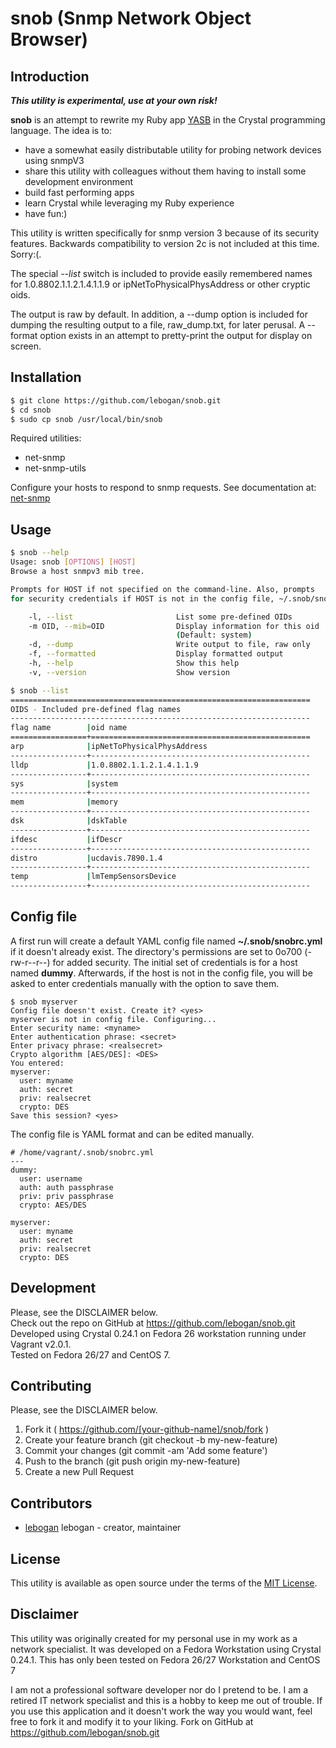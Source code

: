 # snob (Snmp Network Object Browser)
## Introduction
***This utility is experimental, use at your own risk!***

**snob** is an attempt to rewrite my Ruby app [YASB](https://github.com/lebogan/yasb.git)
in the Crystal programming language. The idea is to:

- have a somewhat easily distributable utility for
probing network devices using snmpV3
- share this utility with colleagues without them having to install some
development environment
- build fast performing apps
- learn Crystal while leveraging my Ruby experience
- have fun:)

This utility is written specifically for snmp version 3 because of
its security features. Backwards compatibility to version 2c is not included
at this time. Sorry:(.

The special *--list* switch is included to provide easily remembered names for
1.0.8802.1.1.2.1.4.1.1.9 or ipNetToPhysicalPhysAddress or other cryptic
oids.

The output is raw by default. In addition, a --dump option is included for dumping
the resulting output to a file, raw_dump.txt, for later perusal. A --format option
exists in an attempt to pretty-print the output for display on screen.

## Installation
```bash
$ git clone https://github.com/lebogan/snob.git
$ cd snob
$ sudo cp snob /usr/local/bin/snob
```
Required utilities:  
-  net-snmp  
-  net-snmp-utils  

Configure your hosts to respond to snmp requests. See documentation at: 
[net-snmp](http://net-snmp.sourceforge.net/docs/README.snmpv3.html)
## Usage
```bash
$ snob --help
Usage: snob [OPTIONS] [HOST]
Browse a host snmpv3 mib tree.

Prompts for HOST if not specified on the command-line. Also, prompts
for security credentials if HOST is not in the config file, ~/.snob/snobrc.yml.

    -l, --list                       List some pre-defined OIDs
    -m OID, --mib=OID                Display information for this oid
                                     (Default: system)
    -d, --dump                       Write output to file, raw only
    -f, --formatted                  Display formatted output
    -h, --help                       Show this help
    -v, --version                    Show version

$ snob --list
===================================================================
OIDS - Included pre-defined flag names
-------------------------------------------------------------------
flag name        |oid name
=================+=================================================
arp              |ipNetToPhysicalPhysAddress
-----------------+-------------------------------------------------
lldp             |1.0.8802.1.1.2.1.4.1.1.9
-----------------+-------------------------------------------------
sys              |system
-----------------+-------------------------------------------------
mem              |memory
-----------------+-------------------------------------------------
dsk              |dskTable
-----------------+-------------------------------------------------
ifdesc           |ifDescr
-----------------+-------------------------------------------------
distro           |ucdavis.7890.1.4
-----------------+-------------------------------------------------
temp             |lmTempSensorsDevice
-----------------+-------------------------------------------------
```
## Config file
A first run will create a default YAML config file named **~/.snob/snobrc.yml**
if it doesn't already exist. The directory's permissions are set to 0o700
(-rw-r--r--) for added security. The initial set of credentials is for a host named
__dummy__. Afterwards, if the host is not in the config file, you will be asked
to enter credentials manually with the option to save them.  
```
$ snob myserver
Config file doesn't exist. Create it? <yes>
myserver is not in config file. Configuring...
Enter security name: <myname>
Enter authentication phrase: <secret>
Enter privacy phrase: <realsecret>
Crypto algorithm [AES/DES]: <DES>
You entered: 
myserver:
  user: myname
  auth: secret
  priv: realsecret
  crypto: DES
Save this session? <yes>

```

The config file is YAML format and can be edited manually.
```text
# /home/vagrant/.snob/snobrc.yml
---
dummy:
  user: username
  auth: auth passphrase
  priv: priv passphrase
  crypto: AES/DES

myserver:
  user: myname
  auth: secret
  priv: realsecret
  crypto: DES
```

## Development
Please, see the DISCLAIMER below.  
Check out the repo on GitHub at https://github.com/lebogan/snob.git  
Developed using Crystal 0.24.1 on Fedora 26 workstation running under Vagrant v2.0.1.  
Tested on Fedora 26/27 and CentOS 7.  

## Contributing
Please, see the DISCLAIMER below.

1. Fork it ( https://github.com/[your-github-name]/snob/fork )
2. Create your feature branch (git checkout -b my-new-feature)
3. Commit your changes (git commit -am 'Add some feature')
4. Push to the branch (git push origin my-new-feature)
5. Create a new Pull Request

## Contributors
- [lebogan](https://github.com/lebogan/snob.git) lebogan - creator, maintainer

## License
This utility is available as open source under the terms of the
[MIT License](http://opensource.org/licenses/MIT).

## Disclaimer
This utility was originally created for my personal use in my work as a network
specialist. It was developed on a Fedora Workstation using Crystal 0.24.1. This has
only been tested on Fedora 26/27 Workstation and CentOS 7 

I am not a professional software developer nor do I pretend to be. I am a retired IT 
network specialist and this is a hobby to keep me out of trouble. If you 
use this application and it doesn't work the way you would want, feel free to 
fork it and modify it to your liking. Fork on GitHub at https://github.com/lebogan/snob.git
